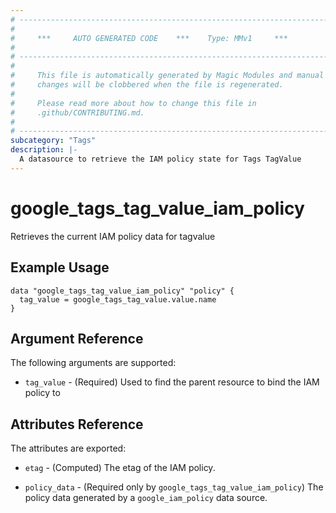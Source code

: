 ```yaml
---
# ----------------------------------------------------------------------------
#
#     ***     AUTO GENERATED CODE    ***    Type: MMv1     ***
#
# ----------------------------------------------------------------------------
#
#     This file is automatically generated by Magic Modules and manual
#     changes will be clobbered when the file is regenerated.
#
#     Please read more about how to change this file in
#     .github/CONTRIBUTING.md.
#
# ----------------------------------------------------------------------------
subcategory: "Tags"
description: |-
  A datasource to retrieve the IAM policy state for Tags TagValue
---
```



# google_tags_tag_value_iam_policy

Retrieves the current IAM policy data for tagvalue


## Example Usage


```hcl
data "google_tags_tag_value_iam_policy" "policy" {
  tag_value = google_tags_tag_value.value.name
}
```

## Argument Reference

The following arguments are supported:

* `tag_value` - (Required) Used to find the parent resource to bind the IAM policy to

## Attributes Reference

The attributes are exported:

* `etag` - (Computed) The etag of the IAM policy.

* `policy_data` - (Required only by `google_tags_tag_value_iam_policy`) The policy data generated by
  a `google_iam_policy` data source.
